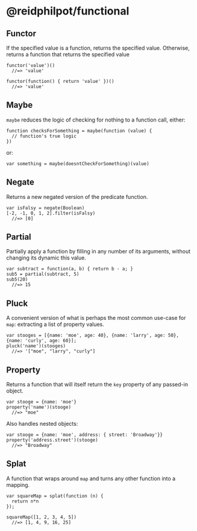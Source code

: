 # @reidphilpot/functional

## Functor

If the specified value is a function, returns the specified value. Otherwise, returns a function that returns the specified value

    functor('value')()
      //=> 'value'

    functor(function() { return 'value' })()
      //=> 'value'

## Maybe

`maybe` reduces the logic of checking for nothing to a function call, either:

    function checksForSomething = maybe(function (value) {
      // function's true logic
    })

or:

    var something = maybe(doesntCheckForSomething)(value)

## Negate

Returns a new negated version of the predicate function.

    var isFalsy = negate(Boolean)
    [-2, -1, 0, 1, 2].filter(isFalsy)
      //=> [0]

## Partial

Partially apply a function by filling in any number of its arguments, without changing its dynamic this value.

    var subtract = function(a, b) { return b - a; }
    sub5 = partial(subtract, 5)
    sub5(20)
      //=> 15

## Pluck

A convenient version of what is perhaps the most common use-case for `map`: extracting a list of property values.

    var stooges = [{name: 'moe', age: 40}, {name: 'larry', age: 50}, {name: 'curly', age: 60}];
    pluck('name')(stooges)
      //=> '["moe", "larry", "curly"]

## Property

Returns a function that will itself return the `key` property of any passed-in object.

    var stooge = {name: 'moe'}
    property('name')(stooge)
      //=> "moe"

Also handles nested objects:

    var stooge = {name: 'moe', address: { street: 'Broadway'}}
    property('address.street')(stooge)
      //=> "Broadway"

## Splat

A function that wraps around `map` and turns any other function into a mapping.

    var squareMap = splat(function (n) { 
      return n*n 
    });
    
    squareMap([1, 2, 3, 4, 5])
      //=> [1, 4, 9, 16, 25]